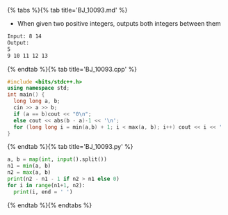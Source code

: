 {% tabs %}{% tab title='BJ_10093.md' %}

* When given two positive integers, outputs both integers between them

```txt
Input: 8 14
Output:
5
9 10 11 12 13
```

{% endtab %}{% tab title='BJ_10093.cpp' %}

```cpp
#include <bits/stdc++.h>
using namespace std;
int main() {
  long long a, b;
  cin >> a >> b;
  if (a == b)cout << "0\n";
  else cout << abs(b - a)-1 << '\n';
  for (long long i = min(a,b) + 1; i < max(a, b); i++) cout << i << ' ';
}
```

{% endtab %}{% tab title='BJ_10093.py' %}

```py
a, b = map(int, input().split())
n1 = min(a, b)
n2 = max(a, b)
print(n2 - n1 - 1 if n2 > n1 else 0)
for i in range(n1+1, n2):
  print(i, end = ' ')
```

{% endtab %}{% endtabs %}
